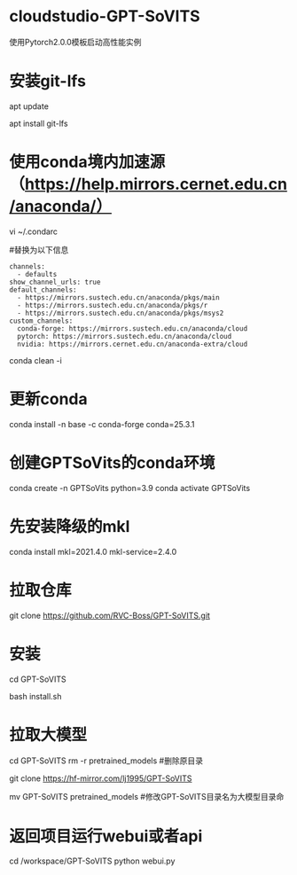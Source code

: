 # cloudstudio-GPT-SoVITS

使用Pytorch2.0.0模板启动高性能实例

# 安装git-lfs

apt update

apt install git-lfs

# 使用conda境内加速源（https://help.mirrors.cernet.edu.cn/anaconda/）
vi ~/.condarc

#替换为以下信息
```
channels:
  - defaults
show_channel_urls: true
default_channels:
  - https://mirrors.sustech.edu.cn/anaconda/pkgs/main
  - https://mirrors.sustech.edu.cn/anaconda/pkgs/r
  - https://mirrors.sustech.edu.cn/anaconda/pkgs/msys2
custom_channels:
  conda-forge: https://mirrors.sustech.edu.cn/anaconda/cloud
  pytorch: https://mirrors.sustech.edu.cn/anaconda/cloud
  nvidia: https://mirrors.cernet.edu.cn/anaconda-extra/cloud
```

conda clean -i

# 更新conda
conda install -n base -c conda-forge conda=25.3.1

# 创建GPTSoVits的conda环境
conda create -n GPTSoVits python=3.9
conda activate GPTSoVits
# 先安装降级的mkl
conda install mkl=2021.4.0 mkl-service=2.4.0

# 拉取仓库
git clone https://github.com/RVC-Boss/GPT-SoVITS.git

# 安装

cd GPT-SoVITS

bash install.sh

# 拉取大模型
cd GPT-SoVITS
rm -r pretrained_models #删除原目录

git clone https://hf-mirror.com/lj1995/GPT-SoVITS

mv GPT-SoVITS pretrained_models #修改GPT-SoVITS目录名为大模型目录命

# 返回项目运行webui或者api
cd /workspace/GPT-SoVITS
python webui.py


